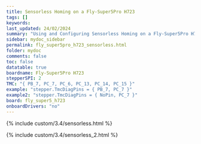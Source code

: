 ```yaml
---
title: Sensorless Homing on a Fly-Super5Pro H723
tags: []
keywords: 
last_updated: 24/02/2024
summary: "Using and Configuring Sensorless Homing on a Fly-Super5Pro H723"
sidebar: mydoc_sidebar
permalink: fly_super5pro_h723_sensorless.html
folder: mydoc
comments: false
toc: false
datatable: true
boardname: Fly-Super5Pro H723
stepperSPI: 2
TMC: "{ PB_7, PC_7, PC_6, PC_13, PC_14, PC_15 }"
example: "stepper.TmcDiagPins = { PB_7, PC_7 }"
example2: "stepper.TmcDiagPins = { NoPin, PC_7 }"
board: fly_super5_h723
onboardDrivers: "no"
---
```


{% include custom/3.4/sensorless.html %}

{% include custom/3.4/sensorless_2.html %}
